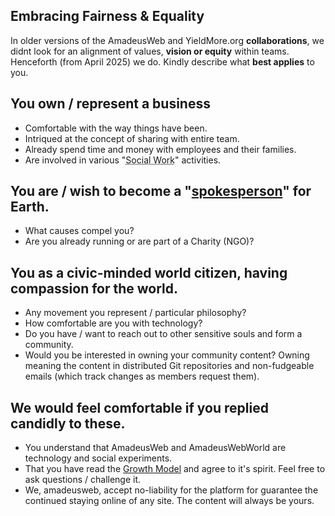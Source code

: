 <!--engage: SITE //engage-->

<h2 class="amadeus-icon">Embracing Fairness &amp; Equality</h2>

In older versions of the AmadeusWeb and YieldMore.org **collaborations**, we didnt look for an alignment of values, **vision or equity** within teams. Henceforth (from April 2025) we do. Kindly describe what **best applies** to you.

## You own / represent a business

* Comfortable with the way things have been.
* Intriqued at the concept of sharing with entire team.
* Already spend time and money with employees and their families.
* Are involved in various "<abbr title="CSR - Corporate Social Responsibility">Social Work</abbr>" activities.

## You are / wish to become a "[spokesperson](https://legacy.yieldmore.org/talks/who-speaks-for-earth-carl-sagan/)" for Earth.

* What causes compel you?
* Are you already running or are part of a Charity (NGO)?

## You as a civic-minded world citizen, having compassion for the world.

* Any movement you represent / particular philosophy?
* How comfortable are you with technology?
* Do you have / want to reach out to other sensitive souls and form a community.
* Would you be interested in owning your community content? Owning meaning the content in distributed Git repositories and non-fudgeable emails (which track changes as members request them).

## We would feel comfortable if you replied candidly to these.

* You understand that AmadeusWeb and AmadeusWebWorld are technology and social experiments.
* That you have read the [Growth Model](%url%start/growth-model/) and agree to it's spirit. Feel free to ask questions / challenge it.
* We, amadeusweb, accept no-liability for the platform for guarantee the continued staying online of any site. The content will always be yours.
